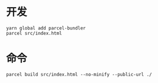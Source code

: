 # 开发
```
yarn global add parcel-bundler
parcel src/index.html
```

# 命令
```
parcel build src/index.html --no-minify --public-url ./
```
